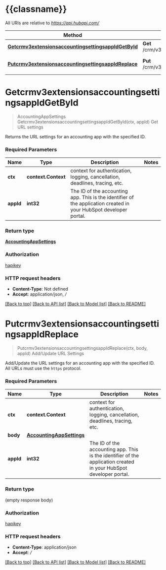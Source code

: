 # {{classname}}

All URIs are relative to *https://api.hubapi.com/*

Method | HTTP request | Description
------------- | ------------- | -------------
[**Getcrmv3extensionsaccountingsettingsappIdGetById**](SettingsApi.md#Getcrmv3extensionsaccountingsettingsappIdGetById) | **Get** /crm/v3/extensions/accounting/settings/{appId} | Get URL settings
[**Putcrmv3extensionsaccountingsettingsappIdReplace**](SettingsApi.md#Putcrmv3extensionsaccountingsettingsappIdReplace) | **Put** /crm/v3/extensions/accounting/settings/{appId} | Add/Update URL Settings

# **Getcrmv3extensionsaccountingsettingsappIdGetById**
> AccountingAppSettings Getcrmv3extensionsaccountingsettingsappIdGetById(ctx, appId)
Get URL settings

Returns the URL settings for an accounting app with the specified ID.

### Required Parameters

Name | Type | Description  | Notes
------------- | ------------- | ------------- | -------------
 **ctx** | **context.Context** | context for authentication, logging, cancellation, deadlines, tracing, etc.
  **appId** | **int32**| The ID of the accounting app. This is the identifier of the application created in your HubSpot developer portal. | 

### Return type

[**AccountingAppSettings**](AccountingAppSettings.md)

### Authorization

[hapikey](../README.md#hapikey)

### HTTP request headers

 - **Content-Type**: Not defined
 - **Accept**: application/json, */*

[[Back to top]](#) [[Back to API list]](../README.md#documentation-for-api-endpoints) [[Back to Model list]](../README.md#documentation-for-models) [[Back to README]](../README.md)

# **Putcrmv3extensionsaccountingsettingsappIdReplace**
> Putcrmv3extensionsaccountingsettingsappIdReplace(ctx, body, appId)
Add/Update URL Settings

Add/Update the URL settings for an accounting app with the specified ID.  All URLs must use the `https` protocol.

### Required Parameters

Name | Type | Description  | Notes
------------- | ------------- | ------------- | -------------
 **ctx** | **context.Context** | context for authentication, logging, cancellation, deadlines, tracing, etc.
  **body** | [**AccountingAppSettings**](AccountingAppSettings.md)|  | 
  **appId** | **int32**| The ID of the accounting app. This is the identifier of the application created in your HubSpot developer portal. | 

### Return type

 (empty response body)

### Authorization

[hapikey](../README.md#hapikey)

### HTTP request headers

 - **Content-Type**: application/json
 - **Accept**: */*

[[Back to top]](#) [[Back to API list]](../README.md#documentation-for-api-endpoints) [[Back to Model list]](../README.md#documentation-for-models) [[Back to README]](../README.md)

